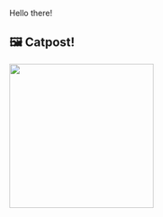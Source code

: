 Hello there!



## 🖼️ Catpost!

<sub>
    <img src="https://cdn2.thecatapi.com/images/1ve.jpg" height="256">
</sub>

